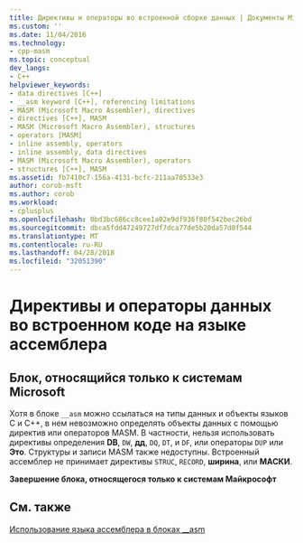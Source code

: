 ```yaml
---
title: Директивы и операторы во встроенной сборке данных | Документы Microsoft
ms.custom: ''
ms.date: 11/04/2016
ms.technology:
- cpp-masm
ms.topic: conceptual
dev_langs:
- C++
helpviewer_keywords:
- data directives [C++]
- __asm keyword [C++], referencing limitations
- MASM (Microsoft Macro Assembler), directives
- directives [C++], MASM
- MASM (Microsoft Macro Assembler), structures
- operators [MASM]
- inline assembly, operators
- inline assembly, data directives
- MASM (Microsoft Macro Assembler), operators
- structures [C++], MASM
ms.assetid: fb7410c7-156a-4131-bcfc-211aa70533e3
author: corob-msft
ms.author: corob
ms.workload:
- cplusplus
ms.openlocfilehash: 0bd3bc686cc8cee1a02e9df936f80f542bec26bd
ms.sourcegitcommit: dbca5fdd47249727df7dca77de5b20da57d0f544
ms.translationtype: MT
ms.contentlocale: ru-RU
ms.lasthandoff: 04/28/2018
ms.locfileid: "32051390"
---
```

# <a name="data-directives-and-operators-in-inline-assembly"></a>Директивы и операторы данных во встроенном коде на языке ассемблера
## <a name="microsoft-specific"></a>Блок, относящийся только к системам Microsoft  
 Хотя в блоке `__asm` можно ссылаться на типы данных и объекты языков C и C++, в нем невозможно определять объекты данных с помощью директив или операторов MASM. В частности, нельзя использовать директивы определения **DB**, `DW`, **дд**, `DQ`, `DT`, и `DF`, или операторы `DUP` или  **Это**. Структуры и записи MASM также недоступны. Встроенный ассемблер не принимает директивы `STRUC`, `RECORD`, **ширина**, или **МАСКИ**.  
  
 **Завершение блока, относящегося только к системам Майкрософт**  
  
## <a name="see-also"></a>См. также  
 [Использование языка ассемблера в блоках __asm](../../assembler/inline/using-assembly-language-in-asm-blocks.md)